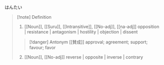 はんたい
>[!note] Definition
> 1.  [[Noun]], [[Suru]], [[Intransitive]], [[No-adj]], [[na-adj]]
> opposition | resistance | antagonism | hostility | objection | dissent
> 
> >[!danger] Antonym
> > [[賛成]] 
> > approval; agreement; support; favour; favor
> 
> 2. [[Noun]], [[No-adj]]
reverse | opposite | inverse | contrary